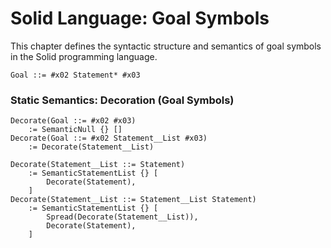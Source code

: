 # Solid Language: Goal Symbols

This chapter defines the syntactic structure and semantics of goal symbols in the Solid programming language.

```w3c
Goal ::= #x02 Statement* #x03
```


### Static Semantics: Decoration (Goal Symbols)
```w3c
Decorate(Goal ::= #x02 #x03)
	:= SemanticNull {} []
Decorate(Goal ::= #x02 Statement__List #x03)
	:= Decorate(Statement__List)

Decorate(Statement__List ::= Statement)
	:= SemanticStatementList {} [
		Decorate(Statement),
	]
Decorate(Statement__List ::= Statement__List Statement)
	:= SemanticStatementList {} [
		Spread(Decorate(Statement__List)),
		Decorate(Statement),
	]
```
